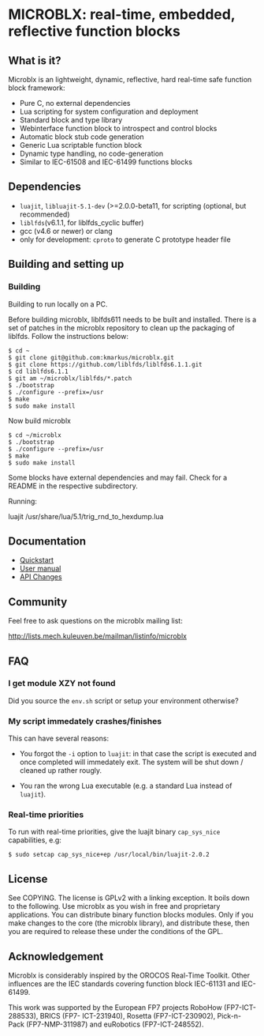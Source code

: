 MICROBLX: real-time, embedded, reflective function blocks
=========================================================

What is it?
-----------

Microblx is an lightweight, dynamic, reflective, hard real-time safe
function block framework:

 - Pure C, no external dependencies
 - Lua scripting for system configuration and deployment
 - Standard block and type library
 - Webinterface function block to introspect and control blocks
 - Automatic block stub code generation
 - Generic Lua scriptable function block
 - Dynamic type handling, no code-generation
 - Similar to IEC-61508 and IEC-61499 functions blocks


Dependencies
------------

 - `luajit`, `libluajit-5.1-dev` (>=2.0.0-beta11, for scripting (optional, but recommended)
 - `liblfds`(v6.1.1, for liblfds_cyclic buffer)
 - gcc (v4.6 or newer) or clang
 - only for development: `cproto` to generate C prototype header file


Building and setting up
------------------------

### Building

Building to run locally on a PC.

Before building microblx, liblfds611 needs to be built and installed. There
is a set of patches in the microblx repository to clean up the packaging
of liblfds. Follow the instructions below:

```
$ cd ~
$ git clone git@github.com:kmarkus/microblx.git
$ git clone https://github.com/liblfds/liblfds6.1.1.git
$ cd liblfds6.1.1
$ git am ~/microblx/liblfds/*.patch
$ ./bootstrap
$ ./configure --prefix=/usr
$ make
$ sudo make install
```

Now build microblx

```
$ cd ~/microblx
$ ./bootstrap
$ ./configure --prefix=/usr
$ make
$ sudo make install
```

Some blocks have external dependencies and may fail. Check for a
README in the respective subdirectory.

Running:

luajit /usr/share/lua/5.1/trig_rnd_to_hexdump.lua

Documentation
-------------

 - [Quickstart](/doc/quickstart.md)
 - [User manual](/doc/manual.md)
 - [API Changes](/API_Changes.md)


Community
---------

Feel free to ask questions on the microblx mailing list:

 http://lists.mech.kuleuven.be/mailman/listinfo/microblx


FAQ
---

### I get module XZY not found

Did you source the `env.sh` script or setup your environment
otherwise?

### My script immedately crashes/finishes

This can have several reasons:

* You forgot the `-i` option to `luajit`: in that case the script is
  executed and once completed will immedately exit. The system will be
  shut down / cleaned up rather rougly.

* You ran the wrong Lua executable (e.g. a standard Lua instead of
  `luajit`).

### Real-time priorities

To run with real-time priorities, give the luajit binary
`cap_sys_nice` capabilities, e.g:

```
$ sudo setcap cap_sys_nice+ep /usr/local/bin/luajit-2.0.2
```

License
-------

See COPYING. The license is GPLv2 with a linking exception. It boils
down to the following. Use microblx as you wish in free and
proprietary applications. You can distribute binary function blocks
modules. Only if you make changes to the core (the microblx library),
and distribute these, then you are required to release these under the
conditions of the GPL.


Acknowledgement
---------------

Microblx is considerably inspired by the OROCOS Real-Time
Toolkit. Other influences are the IEC standards covering function
block IEC-61131 and IEC-61499.

This work was supported by the European FP7 projects RoboHow
(FP7-ICT-288533), BRICS (FP7- ICT-231940), Rosetta (FP7-ICT-230902),
Pick-n-Pack (FP7-NMP-311987) and euRobotics (FP7-ICT-248552).
